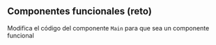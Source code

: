 ## Componentes funcionales (reto)

Modifica el código del componente `Main` para que sea un componente funcional
